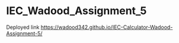 # IEC_Wadood_Assignment_5
 
Deployed link 
https://wadood342.github.io/IEC-Calculator-Wadood-Assignment-5/
